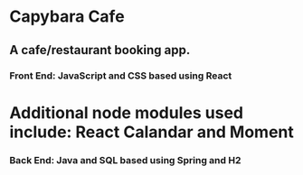 # Capybara Cafe

## A cafe/restaurant booking app.


### Front End: JavaScript and CSS based using React

# Additional node modules used include: React Calandar and Moment


### Back End: Java and SQL based using Spring and H2